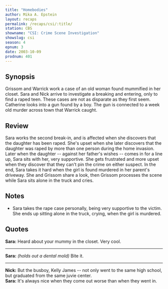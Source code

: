 ```yaml
---
title: "Homebodies"
author: Mika A. Epstein
layout: recaps
permalink: /recaps/csi/:title/
station: CBS
showname: "CSI: Crime Scene Investigation"
showslug: csi
season: 4
epnum: 3
date: 2003-10-09
prodnum: 401
---
```


## Synopsis

Grissom and Warrick work a case of an old woman found mummified in her closet. Sara and Nick arrive to investigate a breaking and entering, only to find a raped teen. These cases are not as disparate as they first seem. Catherine looks into a gun found by a boy. The gun is connected to a week old murder across town that Warrick caught.

## Review

Sara works the second break-in, and is affected when she discovers that the daughter has been raped. She's upset when she later discovers that the daughter was raped by more than one person during the home invasion. Later when the daughter -- against her father's wishes -- comes in for a line up, Sara sits with her, very supportive. She gets frustrated and more upset when they discover that they can't pin the crime on either suspect. In the end, Sara takes it hard when the girl is found murdered in her parent's driveway. She and Grissom share a look, then Grissom processes the scene while Sara sits alone in the truck and cries.

## Notes

* Sara takes the rape case personally, being very supportive to the victim. She ends up sitting alone in the truck, crying, when the girl is murdered.

## Quotes

**Sara:** Heard about your mummy in the closet. Very cool.

- - -

**Sara:** _(holds out a dental mold)_ Bite it.

- - -

**Nick:** But the busboy, Kelly James -- not only went to the same high school, but graduated from the same juvie center.\
**Sara:** It's always nice when they come out worse than when they went in.
